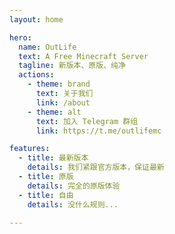 ```yaml
---
layout: home

hero:
  name: OutLife
  text: A Free Minecraft Server
  tagline: 新版本、原版、纯净
  actions:
    - theme: brand
      text: 关于我们
      link: /about
    - theme: alt
      text: 加入 Telegram 群组
      link: https://t.me/outlifemc

features:
  - title: 最新版本
    details: 我们紧跟官方版本，保证最新
  - title: 原版
    details: 完全的原版体验
  - title: 自由
    details: 没什么规则...

---
```


<style>
.dark .VPHome {
  background-image: url(img/1.jpg);
}
.VPHome {
  background-image: url(img/4.jpg);
  background-repeat: no-repeat;
  background-position: center;
  background-attachment: fixed;
}
.VPHome::before {
  content: "";
  position: fixed;
  top: 0; left: 0; bottom: 0; right: 0;
  backdrop-filter: blur(5px);
}

:root {
  --vp-home-hero-name-color: transparent;
  --vp-home-hero-name-background: -webkit-linear-gradient(120deg, #bd34fe 30%, #41d1ff);
}
</style>
